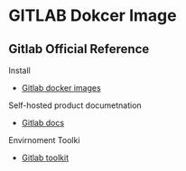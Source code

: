 # GITLAB Dokcer Image

## Gitlab Official Reference

Install

- [Gitlab docker images](https://docs.gitlab.com/ee/install/docker.html#install-gitlab-using-docker-compose)

Self-hosted product documetnation

- [Gitlab docs](https://docs.gitlab.com/ee/install/docker.html#install-gitlab-using-docker-compose)

Envirnoment Toolki

- [Gitlab toolkit](https://gitlab.com/gitlab-org/gitlab-environment-toolkit#documentation)
